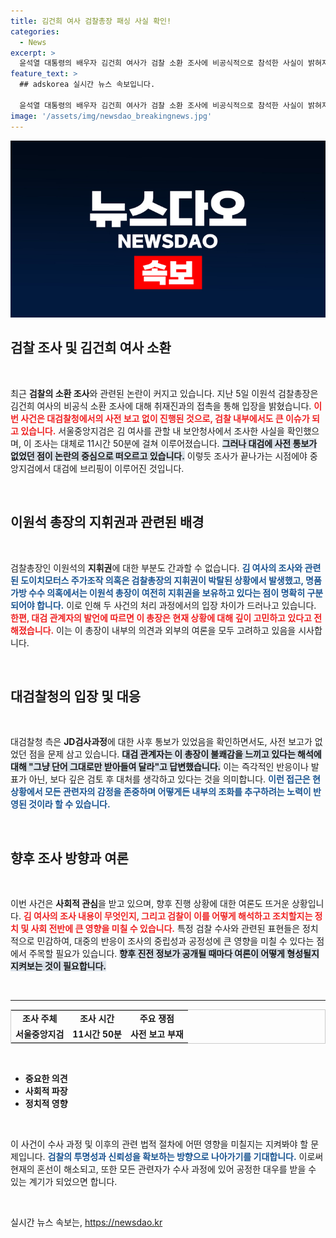 ```yaml
---
title: 김건희 여사 검찰총장 패싱 사실 확인!
categories:
  - News
excerpt: >
  윤석열 대통령의 배우자 김건희 여사가 검찰 소환 조사에 비공식적으로 참석한 사실이 밝혀지면서 대검찰청 내부의 혼란이 커지고 있다. 이원석 검찰총장은 사전 보고가 없던 상황에 대해 고민 중이라는 전언이 전해지며, 사건의 진실이 밝혀질지 귀추가 주목된다.
feature_text: >
  ## adskorea 실시간 뉴스 속보입니다.

  윤석열 대통령의 배우자 김건희 여사가 검찰 소환 조사에 비공식적으로 참석한 사실이 밝혀지면서 대검찰청 내부의 혼란이 커지고 있다. 이원석 검찰총장은 사전 보고가 없던 상황에 대해 고민 중이라는 전언이 전해지며, 사건의 진실이 밝혀질지 귀추가 주목된다.
image: '/assets/img/newsdao_breakingnews.jpg'
---
```


<p><img src="/assets/img/newsdao_breakingnews.jpg" alt="adskorea 속보" /></p>

<h2 data-ke-size="size26">검찰 조사 및 김건희 여사 소환</h2>

<p data-ke-size="size16">&nbsp;</p>

<p data-ke-size="size16">최근 <b>검찰의 소환 조사</b>와 관련된 논란이 커지고 있습니다. 지난 5일 이원석 검찰총장은 김건희 여사의 비공식 소환 조사에 대해 취재진과의 접촉을 통해 입장을 밝혔습니다. <b><span style="color: #ee2323;">이번 사건은 대검찰청에서의 사전 보고 없이 진행된 것으로, 검찰 내부에서도 큰 이슈가 되고 있습니다.</span></b> 서울중앙지검은 김 여사를 관할 내 보안청사에서 조사한 사실을 확인했으며, 이 조사는 대체로 11시간 50분에 걸쳐 이루어졌습니다. <b><span style="background-color: #21538527;">그러나 대검에 사전 통보가 없었던 점이 논란의 중심으로 떠오르고 있습니다.</span></b> 이렇듯 조사가 끝나가는 시점에야 중앙지검에서 대검에 브리핑이 이루어진 것입니다.</p>

<p data-ke-size="size16">&nbsp;</p>

<h2 data-ke-size="size26">이원석 총장의 지휘권과 관련된 배경</h2>

<p data-ke-size="size16">&nbsp;</p>

<p data-ke-size="size16">검찰총장인 이원석의 <b>지휘권</b>에 대한 부분도 간과할 수 없습니다. <b><span style="color: #1a5490;">김 여사의 조사와 관련된 도이치모터스 주가조작 의혹은 검찰총장의 지휘권이 박탈된 상황에서 발생했고, 명품가방 수수 의혹에서는 이원석 총장이 여전히 지휘권을 보유하고 있다는 점이 명확히 구분되어야 합니다.</span></b> 이로 인해 두 사건의 처리 과정에서의 입장 차이가 드러나고 있습니다. <b><span style="color: #ee2323;">한편, 대검 관계자의 발언에 따르면 이 총장은 현재 상황에 대해 깊이 고민하고 있다고 전해졌습니다.</span></b> 이는 이 총장이 내부의 의견과 외부의 여론을 모두 고려하고 있음을 시사합니다.</p>

<p data-ke-size="size16">&nbsp;</p>

<h2 data-ke-size="size26">대검찰청의 입장 및 대응</h2>

<p data-ke-size="size16">&nbsp;</p>

<p data-ke-size="size16">대검찰청 측은 <b>JD검사과정</b>에 대한 사후 통보가 있었음을 확인하면서도, 사전 보고가 없었던 점을 문제 삼고 있습니다. <b><span style="background-color: #21538527;">대검 관계자는 이 총장이 불쾌감을 느끼고 있다는 해석에 대해 "그냥 단어 그대로만 받아들여 달라"고 답변했습니다.</span></b> 이는 즉각적인 반응이나 발표가 아닌, 보다 깊은 검토 후 대처를 생각하고 있다는 것을 의미합니다. <b><span style="color: #1a5490;">이런 접근은 현 상황에서 모든 관련자의 감정을 존중하며 어떻게든 내부의 조화를 추구하려는 노력이 반영된 것이라 할 수 있습니다.</span></b></p>

<p data-ke-size="size16">&nbsp;</p>

<h2 data-ke-size="size26">향후 조사 방향과 여론</h2>

<p data-ke-size="size16">&nbsp;</p>

<p data-ke-size="size16">이번 사건은 <b>사회적 관심</b>을 받고 있으며, 향후 진행 상황에 대한 여론도 뜨거운 상황입니다. <b><span style="color: #ee2323;">김 여사의 조사 내용이 무엇인지, 그리고 검찰이 이를 어떻게 해석하고 조치할지는 정치 및 사회 전반에 큰 영향을 미칠 수 있습니다.</span></b> 특정 검찰 수사와 관련된 표현들은 정치적으로 민감하여, 대중의 반응이 조사의 중립성과 공정성에 큰 영향을 미칠 수 있다는 점에서 주목할 필요가 있습니다. <b><span style="background-color: #21538527;">향후 진전 정보가 공개될 때마다 여론이 어떻게 형성될지 지켜보는 것이 필요합니다.</span></b></p>

<p data-ke-size="size16">&nbsp;</p>

<hr>

<table style="border: 1px solid #ccc; border-collapse: collapse; width: 100%;">
    <tr>
        <td style="text-align: center; height: 17px;"><b>조사 주체</b></td>
        <td style="text-align: center; height: 17px;"><b>조사 시간</b></td>
        <td style="text-align: center; height: 17px;"><b>주요 쟁점</b></td>
    </tr>
    <tr>
        <td style="text-align: center; height: 17px;"><b>서울중앙지검</b></td>
        <td style="text-align: center; height: 17px;"><b>11시간 50분</b></td>
        <td style="text-align: center; height: 17px;"><b>사전 보고 부재</b></td>
    </tr>
</table>

<p data-ke-size="size16">&nbsp;</p> 

<ul>
    <li><b>중요한 의견</b></li>
    <li><b>사회적 파장</b></li>
    <li><b>정치적 영향</b></li>
</ul>

<p data-ke-size="size16">&nbsp;</p>

<p data-ke-size="size16">이 사건이 수사 과정 및 이후의 관련 법적 절차에 어떤 영향을 미칠지는 지켜봐야 할 문제입니다. <b><span style="color: #1a5490;">검찰의 투명성과 신뢰성을 확보하는 방향으로 나아가기를 기대합니다.</span></b> 이로써 현재의 혼선이 해소되고, 또한 모든 관련자가 수사 과정에 있어 공정한 대우를 받을 수 있는 계기가 되었으면 합니다.</p>

<p data-ke-size="size16">&nbsp;</p>
실시간 뉴스 속보는, <a href="https://newsdao.kr" rel="dofollow">https://newsdao.kr</a>


